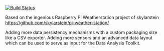 [![Build Status](https://travis-ci.org/Lycidas0815/KuhPi.svg?branch=master)](https://travis-ci.org/Lycidas0815/KuhPi)

Based on the ingenious Raspberry Pi Weatherstation project of skylarstein https://github.com/skylarstein/pi-weather-station/

Adding more data persistency mechanisms with a custom packaging size like a CSV exporter.
Adding more sensors and an advanced data layout which can be used to serve as input for the Data Analysis Toolkit.
